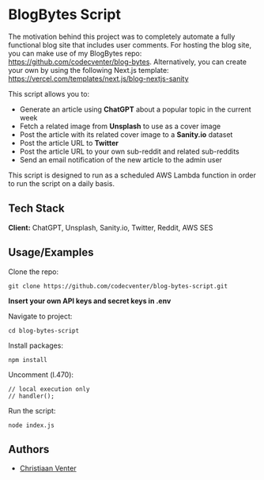 # BlogBytes Script

The motivation behind this project was to completely automate a fully functional blog site that includes user comments. For hosting the blog site, you can make use of my BlogBytes repo: https://github.com/codecventer/blog-bytes. Alternatively, you can create your own by using the following Next.js template:
https://vercel.com/templates/next.js/blog-nextjs-sanity

This script allows you to:

- Generate an article using **ChatGPT** about a popular topic in the current week
- Fetch a related image from **Unsplash** to use as a cover image
- Post the article with its related cover image to a **Sanity.io** dataset
- Post the article URL to **Twitter**
- Post the article URL to your own sub-reddit and related sub-reddits
- Send an email notification of the new article to the admin user

This script is designed to run as a scheduled AWS Lambda function in order to run the script on a daily basis.
## Tech Stack

**Client:** ChatGPT, Unsplash, Sanity.io, Twitter, Reddit, AWS SES


## Usage/Examples
Clone the repo:
```
git clone https://github.com/codecventer/blog-bytes-script.git
```

**Insert your own API keys and secret keys in .env**

Navigate to project:
```
cd blog-bytes-script
```

Install packages:
```
npm install
```

Uncomment (l.470):
```
// local execution only
// handler();
```

Run the script:
```
node index.js
```
## Authors

- [Christiaan Venter](https://github.com/codecventer)
